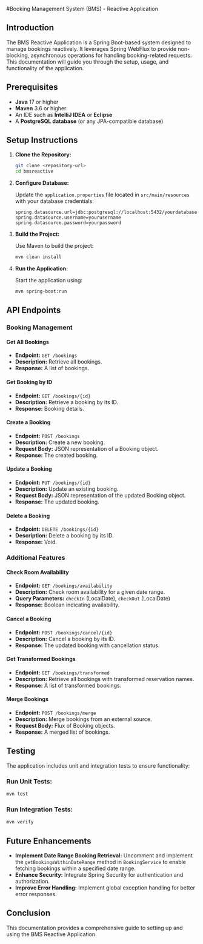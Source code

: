 
#Booking Management System (BMS) - Reactive Application

## Introduction
The BMS Reactive Application is a Spring Boot-based system designed to manage bookings reactively. It leverages Spring WebFlux to provide non-blocking, asynchronous operations for handling booking-related requests. This documentation will guide you through the setup, usage, and functionality of the application.

## Prerequisites
- **Java** 17 or higher
- **Maven** 3.6 or higher
- An IDE such as **IntelliJ IDEA** or **Eclipse**
- A **PostgreSQL database** (or any JPA-compatible database)

## Setup Instructions

1. **Clone the Repository:**

   ```bash
   git clone <repository-url>
   cd bmsreactive
   ```

2. **Configure Database:**

   Update the `application.properties` file located in `src/main/resources` with your database credentials:

   ```properties
   spring.datasource.url=jdbc:postgresql://localhost:5432/yourdatabase
   spring.datasource.username=yourusername
   spring.datasource.password=yourpassword
   ```

3. **Build the Project:**

   Use Maven to build the project:

   ```bash
   mvn clean install
   ```

4. **Run the Application:**

   Start the application using:

   ```bash
   mvn spring-boot:run
   ```

## API Endpoints

### Booking Management

#### Get All Bookings

- **Endpoint:** `GET /bookings`
- **Description:** Retrieve all bookings.
- **Response:** A list of bookings.

#### Get Booking by ID

- **Endpoint:** `GET /bookings/{id}`
- **Description:** Retrieve a booking by its ID.
- **Response:** Booking details.

#### Create a Booking

- **Endpoint:** `POST /bookings`
- **Description:** Create a new booking.
- **Request Body:** JSON representation of a Booking object.
- **Response:** The created booking.

#### Update a Booking

- **Endpoint:** `PUT /bookings/{id}`
- **Description:** Update an existing booking.
- **Request Body:** JSON representation of the updated Booking object.
- **Response:** The updated booking.

#### Delete a Booking

- **Endpoint:** `DELETE /bookings/{id}`
- **Description:** Delete a booking by its ID.
- **Response:** Void.

### Additional Features

#### Check Room Availability

- **Endpoint:** `GET /bookings/availability`
- **Description:** Check room availability for a given date range.
- **Query Parameters:** `checkIn` (LocalDate), `checkOut` (LocalDate)
- **Response:** Boolean indicating availability.

#### Cancel a Booking

- **Endpoint:** `POST /bookings/cancel/{id}`
- **Description:** Cancel a booking by its ID.
- **Response:** The updated booking with cancellation status.

#### Get Transformed Bookings

- **Endpoint:** `GET /bookings/transformed`
- **Description:** Retrieve all bookings with transformed reservation names.
- **Response:** A list of transformed bookings.

#### Merge Bookings

- **Endpoint:** `POST /bookings/merge`
- **Description:** Merge bookings from an external source.
- **Request Body:** Flux of Booking objects.
- **Response:** A merged list of bookings.

## Testing

The application includes unit and integration tests to ensure functionality:

### Run Unit Tests:

```bash
mvn test
```

### Run Integration Tests:

```bash
mvn verify
```

## Future Enhancements

- **Implement Date Range Booking Retrieval:** Uncomment and implement the `getBookingsWithinDateRange` method in `BookingService` to enable fetching bookings within a specified date range.
- **Enhance Security:** Integrate Spring Security for authentication and authorization.
- **Improve Error Handling:** Implement global exception handling for better error responses.

## Conclusion

This documentation provides a comprehensive guide to setting up and using the BMS Reactive Application. 
```
